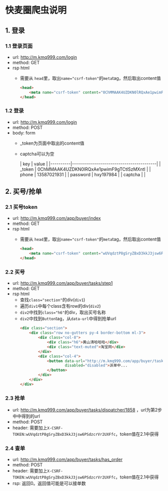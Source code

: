 # 快麦圈爬虫说明

## 1. 登录

### 1.1 登录页面

* url: http://m.kmq999.com/login
* method: GET
* rsp html
    * 需要从 `head`里，取出`name="csrf-token"`的`meta`tag，然后取出content值

        ```html
        <head>
            <meta name="csrf-token" content="0ChMMAAK4UZDKN0lRQxAe1pwimF9gTCtlSzMXntI">
        </head>
        ```

### 1.2 登录

* url: http://m.kmq999.com/login
* method: POST
* body: form
    * _token为页面中取出的content值
    * captcha可以为空

      | key      | value                                    |
                  |----------|------------------------------------------|
      | _token   | 0ChMMAAK4UZDKN0lRQxAe1pwimF9gTCtlSzMXntI |
      | phone    | 13587021931                              |
      | password | hxy197984                                |
      | captcha  |                                          |

## 2. 买号/抢单

### 2.1 买号token

* url: http://m.kmq999.com/app/buyer/index
* method: GET
* rsp html
    * 需要从 `head`里，取出`name="csrf-token"`的`meta`tag，然后取出content值

        ```html
        <head>
            <meta name="csrf-token" content="wUVqdztP8gSryZBxD3kkJ3jsw6PSdzcrVr2UXFfc">
        </head>
        ```

### 2.2 买号
* url: http://m.kmq999.com/app/buyer/tasks/step1
* method: GET
* rsp html
    * 查找`class="section"`的div(`div1`)
    * 遍历`div1`中每个class含有row的div(`div2`)
    * `div2`中找到`class="h6"`的div，取出买号名称
    * `div2`中找到`Button`tag，从`data-url`中得到抢单url
      ```html
      <div class="section">
          <div class="row no-gutters py-4 border-bottom ml-3">
              <div class="col-8">
                  <div class="h6">黄山清哈哈哈</div>
                  <div class="text-muted">淘宝网</div>
              </div>
              <div class="col-4">
                  <button data-url="http://m.kmq999.com/app/buyer/tasks/dispatcher/1858" class="btn btn-primary dispatcher"
                          disabled="disabled">派单中...
                  </button>
              </div>
          </div>
      </div>
      ```

### 2.3 抢单
* url: http://m.kmq999.com/app/buyer/tasks/dispatcher/1858 ，url为第2步中中得到的url
* method: POST
* header: 需要加上`X-CSRF-TOKEN:wUVqdztP8gSryZBxD3kkJ3jsw6PSdzcrVr2UXFfc`，token值在2.1中获得

### 2.4 查单
* url: http://m.kmq999.com/app/buyer/tasks/has_order
* method: POST
* header: 需要加上`X-CSRF-TOKEN:wUVqdztP8gSryZBxD3kkJ3jsw6PSdzcrVr2UXFfc`，token值在2.1中获得
* rsp: 返回0。返回值可能是可以接单数
